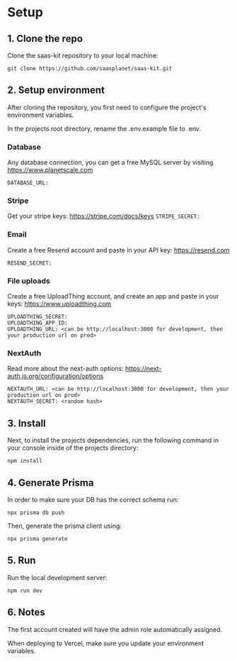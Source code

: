 # Setup

## 1. Clone the repo

Clone the saas-kit repository to your local machine:

```git clone https://github.com/saasplanet/saas-kit.git```

## 2. Setup environment

After cloning the repository, you first need to configure the project's environment variables.

In the projects root directory, rename the .env.example file to .env.

### Database

Any database connection, you can get a free MySQL server by visiting https://www.planetscale.com

```
DATABASE_URL: 
```

### Stripe 

Get your stripe keys: https://stripe.com/docs/keys
```STRIPE_SECRET:```

### Email 

Create a free Resend account and paste in your API key: https://resend.com

```RESEND_SECRET:```

### File uploads

Create a free UploadThing account, and create an app and paste in your keys: https://www.uploadthing.com

```
UPLOADTHING_SECRET: 
UPLOADTHING_APP_ID: 
UPLOADTHING_URL: <can be http://localhost:3000 for development, then your production url on prod>
```

### NextAuth

Read more about the next-auth options: https://next-auth.js.org/configuration/options

```
NEXTAUTH_URL: <can be http://localhost:3000 for development, then your production url on prod>
NEXTAUTH_SECRET: <random hash>
```

## 3. Install

Next, to install the projects dependencies, run the following command in your console inside of the projects directory:

```npm install```

## 4. Generate Prisma 

In order to make sure your DB has the correct schema run:

```npx prisma db push```

Then, generate the prisma client using: 

```npx prisma generate```

## 5. Run

Run the local development server:

```npm run dev```

## 6. Notes

The first account created will have the admin role automatically assigned. 

When deploying to Vercel, make sure you update your environment variables.
